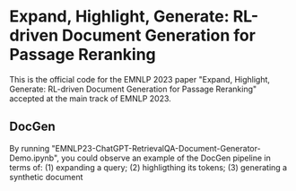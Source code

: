 # Expand, Highlight, Generate: RL-driven Document Generation for Passage Reranking

This is the official code for the EMNLP 2023 paper "Expand, Highlight, Generate: RL-driven Document Generation for Passage Reranking" accepted at the main track of EMNLP 2023.

## DocGen

By running "EMNLP23-ChatGPT-RetrievalQA-Document-Generator-Demo.ipynb", you could observe an example of the DocGen pipeline in terms of: (1) expanding a query; (2) highligthing its tokens; (3) generating a synthetic document
